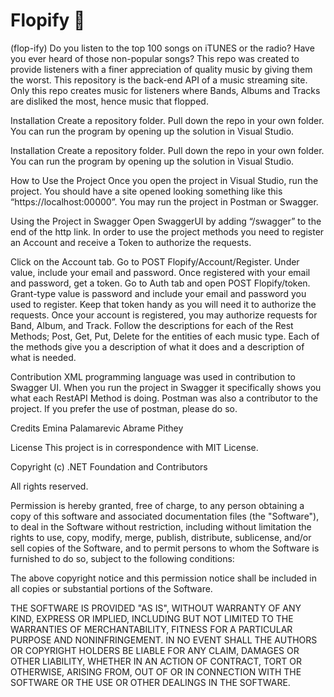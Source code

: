 # Flopify 🎵
(flop-ify)
Do you listen to the top 100 songs on iTUNES or the radio? Have you ever heard of those non-popular songs? This repo was created to provide listeners with a finer appreciation of quality music by giving them the worst.
This repository is the back-end API of a music streaming site. Only this repo creates music for listeners where Bands, Albums and Tracks are disliked the most, hence music that flopped. 

Installation
Create a repository folder. Pull down the repo in your own folder. You can run the program by opening up the solution in Visual Studio.

Installation
Create a repository folder. Pull down the repo in your own folder. You can run the program by opening up the solution in Visual Studio. 

How to Use the Project
Once you open the project in Visual Studio, run the project. You should have a site opened looking something like this “https://localhost:00000”. You may run the project in Postman or Swagger. 

Using the Project in Swagger
Open SwaggerUI by adding “/swagger” to the end of the http link. 
In order to use the project methods you need to register an Account and receive a Token to authorize the requests. 

Click on the Account tab. Go to POST Flopify/Account/Register. Under value, include your email and password. Once registered with your email and password, get a token. Go to Auth tab and open POST Flopify/token. Grant-type value is password and include your email and password you used to register. Keep that token handy as you will need it to authorize the requests. 
Once your account is registered, you may authorize requests for Band, Album, and Track.
Follow the descriptions for each of the Rest Methods; Post, Get, Put, Delete for the entities of each music type. Each of the methods give you a description of what it does and a description of what is needed.
 
Contribution
XML programming language was used in contribution to Swagger UI. When you run the project in Swagger it specifically shows you what each RestAPI Method is doing. 
Postman was also a contributor to the project. If you prefer the use of postman, please do so. 


Credits
Emina Palamarevic 
Abrame Pithey

License
This project is in correspondence with MIT License.

Copyright (c) .NET Foundation and Contributors

All rights reserved.

Permission is hereby granted, free of charge, to any person obtaining a copy
of this software and associated documentation files (the "Software"), to deal
in the Software without restriction, including without limitation the rights
to use, copy, modify, merge, publish, distribute, sublicense, and/or sell
copies of the Software, and to permit persons to whom the Software is
furnished to do so, subject to the following conditions:

The above copyright notice and this permission notice shall be included in all
copies or substantial portions of the Software.

THE SOFTWARE IS PROVIDED "AS IS", WITHOUT WARRANTY OF ANY KIND, EXPRESS OR
IMPLIED, INCLUDING BUT NOT LIMITED TO THE WARRANTIES OF MERCHANTABILITY,
FITNESS FOR A PARTICULAR PURPOSE AND NONINFRINGEMENT. IN NO EVENT SHALL THE
AUTHORS OR COPYRIGHT HOLDERS BE LIABLE FOR ANY CLAIM, DAMAGES OR OTHER
LIABILITY, WHETHER IN AN ACTION OF CONTRACT, TORT OR OTHERWISE, ARISING FROM,
OUT OF OR IN CONNECTION WITH THE SOFTWARE OR THE USE OR OTHER DEALINGS IN THE
SOFTWARE.
